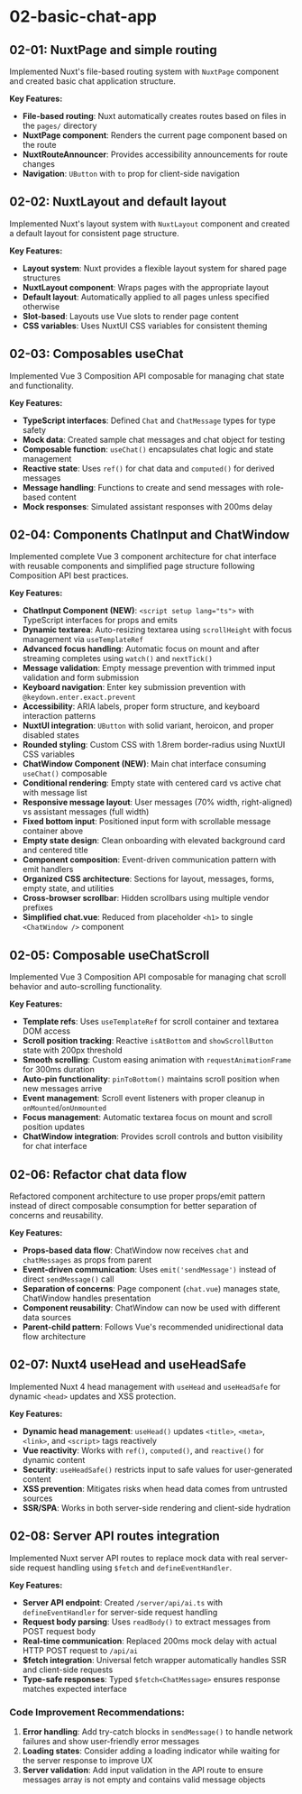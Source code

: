 # 02-basic-chat-app

## 02-01: NuxtPage and simple routing

Implemented Nuxt's file-based routing system with `NuxtPage` component and created basic chat application structure.

**Key Features:**

- **File-based routing**: Nuxt automatically creates routes based on files in the `pages/` directory
- **NuxtPage component**: Renders the current page component based on the route
- **NuxtRouteAnnouncer**: Provides accessibility announcements for route changes
- **Navigation**: `UButton` with `to` prop for client-side navigation

## 02-02: NuxtLayout and default layout

Implemented Nuxt's layout system with `NuxtLayout` component and created a default layout for consistent page structure.

**Key Features:**

- **Layout system**: Nuxt provides a flexible layout system for shared page structures
- **NuxtLayout component**: Wraps pages with the appropriate layout
- **Default layout**: Automatically applied to all pages unless specified otherwise
- **Slot-based**: Layouts use Vue slots to render page content
- **CSS variables**: Uses NuxtUI CSS variables for consistent theming

## 02-03: Composables useChat

Implemented Vue 3 Composition API composable for managing chat state and functionality.

**Key Features:**

- **TypeScript interfaces**: Defined `Chat` and `ChatMessage` types for type safety
- **Mock data**: Created sample chat messages and chat object for testing
- **Composable function**: `useChat()` encapsulates chat logic and state management
- **Reactive state**: Uses `ref()` for chat data and `computed()` for derived messages
- **Message handling**: Functions to create and send messages with role-based content
- **Mock responses**: Simulated assistant responses with 200ms delay

## 02-04: Components ChatInput and ChatWindow

Implemented complete Vue 3 component architecture for chat interface with reusable components and simplified page structure following Composition API best practices.

**Key Features:**

- **ChatInput Component (NEW)**: `<script setup lang="ts">` with TypeScript interfaces for props and emits
- **Dynamic textarea**: Auto-resizing textarea using `scrollHeight` with focus management via `useTemplateRef`
- **Advanced focus handling**: Automatic focus on mount and after streaming completes using `watch()` and `nextTick()`
- **Message validation**: Empty message prevention with trimmed input validation and form submission
- **Keyboard navigation**: Enter key submission prevention with `@keydown.enter.exact.prevent`
- **Accessibility**: ARIA labels, proper form structure, and keyboard interaction patterns
- **NuxtUI integration**: `UButton` with solid variant, heroicon, and proper disabled states
- **Rounded styling**: Custom CSS with 1.8rem border-radius using NuxtUI CSS variables
- **ChatWindow Component (NEW)**: Main chat interface consuming `useChat()` composable
- **Conditional rendering**: Empty state with centered card vs active chat with message list
- **Responsive message layout**: User messages (70% width, right-aligned) vs assistant messages (full width)
- **Fixed bottom input**: Positioned input form with scrollable message container above
- **Empty state design**: Clean onboarding with elevated background card and centered title
- **Component composition**: Event-driven communication pattern with emit handlers
- **Organized CSS architecture**: Sections for layout, messages, forms, empty state, and utilities
- **Cross-browser scrollbar**: Hidden scrollbars using multiple vendor prefixes
- **Simplified chat.vue**: Reduced from placeholder `<h1>` to single `<ChatWindow />` component

## 02-05: Composable useChatScroll

Implemented Vue 3 Composition API composable for managing chat scroll behavior and auto-scrolling functionality.

**Key Features:**

- **Template refs**: Uses `useTemplateRef` for scroll container and textarea DOM access
- **Scroll position tracking**: Reactive `isAtBottom` and `showScrollButton` state with 200px threshold
- **Smooth scrolling**: Custom easing animation with `requestAnimationFrame` for 300ms duration
- **Auto-pin functionality**: `pinToBottom()` maintains scroll position when new messages arrive
- **Event management**: Scroll event listeners with proper cleanup in `onMounted`/`onUnmounted`
- **Focus management**: Automatic textarea focus on mount and scroll position updates
- **ChatWindow integration**: Provides scroll controls and button visibility for chat interface

## 02-06: Refactor chat data flow

Refactored component architecture to use proper props/emit pattern instead of direct composable consumption for better separation of concerns and reusability.

**Key Features:**

- **Props-based data flow**: ChatWindow now receives `chat` and `chatMessages` as props from parent
- **Event-driven communication**: Uses `emit('sendMessage')` instead of direct `sendMessage()` call
- **Separation of concerns**: Page component (`chat.vue`) manages state, ChatWindow handles presentation
- **Component reusability**: ChatWindow can now be used with different data sources
- **Parent-child pattern**: Follows Vue's recommended unidirectional data flow architecture

## 02-07: Nuxt4 useHead and useHeadSafe

Implemented Nuxt 4 head management with `useHead` and `useHeadSafe` for dynamic `<head>` updates and XSS protection.

**Key Features:**

- **Dynamic head management**: `useHead()` updates `<title>`, `<meta>`, `<link>`, and `<script>` tags reactively
- **Vue reactivity**: Works with `ref()`, `computed()`, and `reactive()` for dynamic content
- **Security**: `useHeadSafe()` restricts input to safe values for user-generated content
- **XSS prevention**: Mitigates risks when head data comes from untrusted sources
- **SSR/SPA**: Works in both server-side rendering and client-side hydration

## 02-08: Server API routes integration

Implemented Nuxt server API routes to replace mock data with real server-side request handling using `$fetch` and `defineEventHandler`.

**Key Features:**

- **Server API endpoint**: Created `/server/api/ai.ts` with `defineEventHandler` for server-side request handling
- **Request body parsing**: Uses `readBody()` to extract messages from POST request body
- **Real-time communication**: Replaced 200ms mock delay with actual HTTP POST request to `/api/ai`
- **$fetch integration**: Universal fetch wrapper automatically handles SSR and client-side requests
- **Type-safe responses**: Typed `$fetch<ChatMessage>` ensures response matches expected interface

### Code Improvement Recommendations:

1. **Error handling**: Add try-catch blocks in `sendMessage()` to handle network failures and show user-friendly error messages
2. **Loading states**: Consider adding a loading indicator while waiting for the server response to improve UX
3. **Server validation**: Add input validation in the API route to ensure messages array is not empty and contains valid message objects
